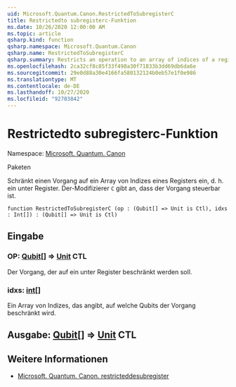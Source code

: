```yaml
---
uid: Microsoft.Quantum.Canon.RestrictedToSubregisterC
title: Restrictedto subregisterc-Funktion
ms.date: 10/26/2020 12:00:00 AM
ms.topic: article
qsharp.kind: function
qsharp.namespace: Microsoft.Quantum.Canon
qsharp.name: RestrictedToSubregisterC
qsharp.summary: Restricts an operation to an array of indices of a register, i.e., a subregister. The modifier `C` indicates that the operation is controllable.
ms.openlocfilehash: 2ca32cf8c85f33f498a30f71833b3dd69db6da6e
ms.sourcegitcommit: 29e0d88a30e4166fa580132124b0eb57e1f0e986
ms.translationtype: MT
ms.contentlocale: de-DE
ms.lasthandoff: 10/27/2020
ms.locfileid: "92703842"
---
```

# <a name="restrictedtosubregisterc-function"></a>Restrictedto subregisterc-Funktion

Namespace: [Microsoft. Quantum. Canon](xref:Microsoft.Quantum.Canon)

Paketen [](https://nuget.org/packages/)


Schränkt einen Vorgang auf ein Array von Indizes eines Registers ein, d. h. ein unter Register.
Der-Modifizierer `C` gibt an, dass der Vorgang steuerbar ist.

```qsharp
function RestrictedToSubregisterC (op : (Qubit[] => Unit is Ctl), idxs : Int[]) : (Qubit[] => Unit is Ctl)
```


## <a name="input"></a>Eingabe

### <a name="op--qubit--unit-ctl"></a>OP: [Qubit](xref:microsoft.quantum.lang-ref.qubit)[] => [Unit](xref:microsoft.quantum.lang-ref.unit) CTL

Der Vorgang, der auf ein unter Register beschränkt werden soll.


### <a name="idxs--int"></a>idxs: [int](xref:microsoft.quantum.lang-ref.int)[]

Ein Array von Indizes, das angibt, auf welche Qubits der Vorgang beschränkt wird.



## <a name="output--qubit--unit-ctl"></a>Ausgabe: [Qubit](xref:microsoft.quantum.lang-ref.qubit)[] => [Unit](xref:microsoft.quantum.lang-ref.unit) CTL



## <a name="see-also"></a>Weitere Informationen

- [Microsoft. Quantum. Canon. restricteddesubregister](xref:Microsoft.Quantum.Canon.RestrictedToSubregister)